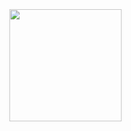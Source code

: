 <a href="https://github.com/MosaddiqX/github-readme-stats">
  <img height=200 align="center" src="https://github-readme-stats.vercel.app/api?username=MosaddiqX" />
</a>

